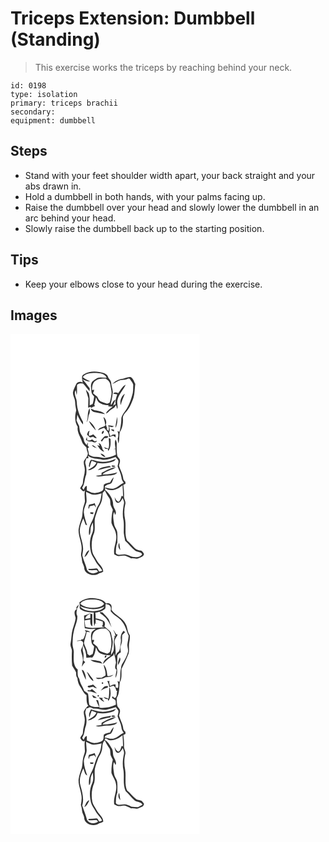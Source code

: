 # Triceps Extension: Dumbbell (Standing)
> This exercise works the triceps by reaching behind your neck.

``` 
id: 0198 
type: isolation 
primary: triceps brachii 
secondary:  
equipment: dumbbell 
``` 

## Steps

 - Stand with your feet shoulder width apart, your back straight and your abs drawn in.
 - Hold a dumbbell in both hands, with your palms facing up.
 - Raise the dumbbell over your head and slowly lower the dumbbell in an arc behind your head.
 - Slowly raise the dumbbell back up to the starting position.

## Tips

 - Keep your elbows close to your head during the exercise.

## Images

<svg width="227pt" height="400" viewBox="0 0 227 300" xmlns="http://www.w3.org/2000/svg"><g fill="#FFF"><path d="M0 0h227v300H0V0m88.36 48.31c-4.23 1.65-1.93 6.86-1.75 10.2-2.47-1.91-6.8-1.05-7.91 2.02-1.36 3.08-3.14 6.06-3.73 9.42-.39 4.19 2.51 7.79 2.62 11.93.01 3.41.86 6.71 1.27 10.06-1.8 6.52-1.96 13.77 1.8 19.65-1.06 6.38 3.2 11.72 5.01 17.52.82 2.97 3.28 4.87 5.36 6.94.33 2.48.91 4.94 1.81 7.28-.06 3.91-3.21 6.45-4.85 9.68-.5 3.41 1.24 6.61 1.2 9.99.15 5.15-2.21 9.93-2.3 15.07.06 2.87-2.35 4.84-3.36 7.34 1.83 1.37 3.56 5.45 5.92 2.34-1.11 4.35-.24 8.79-.1 13.18-.58 3.44-2.24 6.62-2.52 10.13-.69 3.9-.27 8.03-1.88 11.74-1.35 3.83-2.65 7.74-3.23 11.77-.54 8.35 4.39 16.03 3.6 24.4.04 2.69-1.21 5.4-.37 8.04.47 1.7.83 3.42.9 5.19.07 2.87 2.09 5.18 2.56 7.96-.14 8.6 12.2 11.8 18.15 7.05 1.76-.2 3.35-.89 4.74-1.97-.23-5.77-5.63-8.91-8-13.65-1.61-3.39-4.34-6.25-5.09-10.01-1.53-7.64-.85-15.83 2.26-23 1.7-6.57-.75-13.63 1.64-20.12 1.69-4.39 2.56-9.18 5.3-13.09 2.59-4.34 2.98-9.56 3.2-14.5.88-1.01 1.76-2.02 2.63-3.04 1.46 3.33 3.4 6.4 5.4 9.43 1.66 2.57.77 5.85 1.68 8.65.7 1.77 1.67 3.43 2.51 5.14-1.32 5.15-1.8 10.48-1.66 15.79 1.37 4.57 4.81 8.3 5.37 13.15 2.05 8.34-3.54 16.15-2.02 24.53 1.47.76 2.9 1.7 4.54 2.07 2.94.48 5.88-.9 8.81-.29 2.43.8 4.64 2.11 6.96 3.18 3.09-.79 6.33 1.33 9.24-.4 2.39-1.1 5.86-1.84 6.12-5.04-.85-1.51-1.91-2.99-3.41-3.88-2.57-.6-5.36-.84-7.35-2.79-3.32-3.02-6.06-6.63-9.6-9.42-3.34-7.92-.84-16.81-2.27-25.09a41.565 41.565 0 0 1 .21-18.73c.91-3.22-1.89-5.96-1.53-9.15.18-4.6-.21-9.2-.84-13.75.65-.3 1.96-.91 2.61-1.21-.04-.6-.12-1.8-.17-2.4-.97-1.16-2.36-2.2-2.49-3.83-.54-5.57-3.65-10.38-5.12-15.69.59-2.6 1.95-5.34.67-7.98-.84-1.14-1.85-2.15-2.59-3.36-1.06-4.84-.97-9.83-.8-14.74.18-1.91-.68-3.65-1.44-5.33-1.51 3.59-.44 7.3-.01 10.99-.8.15-1.6.3-2.4.46.56.01 1.67.05 2.23.07.21 2.25.42 4.51.62 6.77-4.11 2.36-8.83 3.1-13.43 3.92-3.71-.01-7.29-1.43-11.03-1.28-2.87.3-5.36-1.2-7.79-2.48-.31-2.68-1.01-5.28-1.74-7.86.46-.31 1.37-.93 1.83-1.24-.44-.47-1.33-1.41-1.77-1.88.32-1.27.32-2.53-.01-3.79-.25.77-.74 2.32-.98 3.1-1.91-1.7-3.32-3.89-3.63-6.46-.5-3.86-3.97-6.44-4.72-10.22-.37-2.07-.55-4.16-.84-6.23-1.19-2.14-2.18-4.38-3.2-6.6.43-2.35.75-4.71.98-7.08 1.79 4.21 3.95 8.33 6.87 11.88l-.04-3.28c-4.13-7.18-7.28-15.21-7.45-23.58-.03-4.89-4.37-9.66-1.28-14.35.38 1.98.73 3.98 1.16 5.96.81-4.1.09-8.28.49-12.38 1.69-2 4.82-1.8 7.22-1.57 2.82 2.9 5.08 6.27 7.81 9.25.02-.87.05-2.61.07-3.48-3.11-3.5-5.31-7.71-8.82-10.87 2.97 1.31 5.97 3.11 9.37 2.58-2.99-1.66-6.14-3.05-8.85-5.17 3.57-5.22 10.59-5.07 16.22-5.06 4.58.22 10.45.95 12.43 5.82-2.49-.14-4.98-.45-7.47-.39-3.86-.09-6.98 2.58-9.71 4.98-2.57 3.42-1.45 7.95-1.11 11.86-.03 2.53 1.83 4.33 3.28 6.17-.46 3.02-.81 6.08-1.82 8.98-1.18.55-2.37 1.11-3.55 1.67.03-4.95.38-9.96-1.09-14.76a44.487 44.487 0 0 0-3.46-4.15c.74 3.47 2.1 6.77 2.98 10.2 0 3.76-.18 7.52-.3 11.28.76-.24 2.29-.72 3.06-.96.11.33.34 1.01.46 1.35 1.52-.85 3.08-1.61 4.73-2.16-.21-.4-.63-1.2-.85-1.59.61-3.04 1.57-5.99 2.07-9.06.96 2.08 1.72 4.35 3.35 6.02 4.09 3.26 9.46 3.52 14.47 3.42l-2.91.24-.19 1.29c1.81.09 3.61.15 5.43.19-3 2.54-6.62 4.7-8.28 8.44 2.48-.64 3.58-3.15 5.65-4.41 2.04-1.74 5.3-2.4 5.89-5.41.21.02.63.05.84.06.27 1.49.76 2.94 1.28 4.36 1.24-3.4-.73-6.89.13-10.35 1.31-7.25 7.11-12.37 9.98-18.93-4.16 2.03-6.02 6.62-8.86 10.04-2.11-.45-4.68-1.73-6.02.77 1.56.3 3.13.58 4.7.85-.96 3.83-2.91 7.73-1.82 11.74-.78.38-1.6.7-2.4 1.04l-.91 1.79c.76-2.77 2.03-5.36 3.01-8.05-2.92.75-3.5 4.17-5.24 6.21-.77-1.77.2-3.5.5-5.23.68-3.35 1.35-6.72 1.61-10.14-.17-3.76-1.86-7.25-1.99-11.02-.06-2.52-1.95-4.37-3.37-6.24-.46-2.91-2.81-4.81-5.48-5.68-7.63-2.41-16.52-3.1-23.61 1.26m45.72 5.62c-4.59.34-8.72 2.98-11.92 6.15 3.33-1.38 6.29-3.55 9.73-4.66 2.55-.29 5.19-.14 7.64-1.06 1.22-.24 2.91-1.34 3.9-.03 1.36 2.16 3.31 4.13 3.87 6.68-.24 4.5.23 9.21-1.5 13.49-1.98 7.08-4.83 14.07-9.43 19.88-1.35 2.04-2.83 4.15-3.34 6.58-.1 5.6-.77 11.21-2.23 16.63-.6-.23-1.8-.67-2.4-.89 1.21 2.89 1.42 5.99.2 8.92.24 1.97.42 3.94.75 5.9 1.87-4.27.74-9.15 1.84-13.64 3.25-4.93 4.16-11.01 3.68-16.81-.26-2.46 1.31-4.64 2.83-6.42 4.48-4.23 6.86-10.08 9.11-15.69 2.4-6.06 2.07-12.62 2.96-18.96-1.55-2.68-2.34-6.13-5.04-7.94-3.69-1.06-7.02 1.7-10.65 1.87m-1.83 31.64c1.12-4.77 3.23-9.19 4.98-13.73-4.36 2.89-6.27 8.73-4.98 13.73m-41.08 20.48c2.67-2.29 1.71-6.41 3.17-9.4 1.19-2.32.87-4.98.67-7.47-3.48 4.87-1.23 11.54-3.84 16.87m5.38-16.51c.08 2.89 3.07 4.17 5.47 4.6 3.82.73 7.59 1.76 11.46 2.19-3.27-3.15-8.02-3.94-12.34-4.57a56.98 56.98 0 0 0-4.59-2.22m14.94 10.29c.85 3.28 2 6.5 2.18 9.92 2.53-3.11.94-7.88-2.18-9.92m16.4-.29c-.63 4.47-1.67 8.89-2.02 13.39 2.34-3.88 2.78-8.96 2.02-13.39m-33.85 4.97c1.73 4.38 5.09 7.96 8.32 11.3-1.16-4.62-4.62-8.51-8.32-11.3m20.64 4.32c-1.97 3.71-7.87 2.64-9.73 6.86 2.47-.96 4.84-2.16 7.36-2.97 2.91 3.16 6.42 6.62 6.04 11.31 1.63-.61 3.29-1.14 4.93-1.71.96.66 1.91 1.33 2.87 1.99-.02-.87-.07-2.6-.1-3.47-1.21-.01-2.41.01-3.61.06-.64.49-1.91 1.47-2.55 1.97-.57-1.39-1.04-2.8-1.62-4.18 1.16-2.45.83-5.18.2-7.72 1.94.95 3.95 1.43 5.67-.08-2.34-.7-4.76-1.02-7.19-1.24 1.7 1.91 1.06 4.48.67 6.72-.66-.58-1.96-1.76-2.61-2.34.31-.09.93-.26 1.23-.34-.87-1.5-1.36-3.15-1.56-4.86m6.48 5.54c-.05.28-.14.82-.19 1.1.8.42 2.42 1.27 3.22 1.7.02-.72.02-1.43.02-2.15-1.02-.21-2.03-.43-3.05-.65m-27.93 2.78c-.49 1.24-1.21 2.42-1.38 3.76 1.12 1.18 2.39 2.2 3.56 3.33 1.24-.26 2.48-.57 3.7-.91 1.3.92 2.57 2.03 4.3 1.87-.73-2.02-2.67-3.15-4.05-4.69-1.59.81-3.26 1.45-5 1.85-.59-2.08-.28-4.15.62-6.08-.43.22-1.31.65-1.75.87m18.24-.88c-1.29.41-2.84 3.15-1.26 3.89 1.06-.51 2.79-3.28 1.26-3.89m1.46 6.66c-1.73 1.44-2.98 3.35-4.56 4.94.41.5.81 1 1.22 1.5 1-1.35 1.96-2.73 2.88-4.13 1.74-.47 4.54.2 4.8-2.26-1.44-.18-2.93-.46-4.34-.05m-21.32.77c-.38 1.06-.75 2.13-1.12 3.2 1.83 2.06 4.51 2.56 7.15 2.25 1.93 1.01 5.18 2.18 6.06-.81-.64.17-1.91.5-2.54.67-1.06-.86-2.1-1.74-3.21-2.52-.69.34-2.08 1.03-2.77 1.37-.75-.01-2.25-.04-3.01-.06-.18-1.37-.37-2.74-.56-4.1m26.35 1.11c-.08 4.35 1.17 8.88-.52 13.06-1.82-.64-3.59-1.41-5.4-2.07.61.75 1.24 1.5 1.87 2.24 1 .04 1.99.09 2.99.13l.3 2.45c3.4-4.08 3.04-9.69 2.82-14.66-.51-.28-1.54-.86-2.06-1.15m-12.31 6.26c.39.85 1.17 2.56 1.56 3.41-.76-.25-2.26-.77-3.02-1.03 1.96 3.31 4.26 6.94 8.24 7.96-.64-.94-1.29-1.87-1.96-2.79-.25-2.39-1.62-4.42-2.61-6.55-.55-.25-1.66-.75-2.21-1m-8.13 2.48c1.35 2.17 3.86 2.92 6.14 3.69-1.2-1.24-2.62-2.23-3.99-3.26-.54-.11-1.61-.32-2.15-.43m10.4 10.12c1.36 2.26 3.31 4.08 6.14 4.11-1.41-2.15-3.54-3.81-6.14-4.11z"/><path d="M101.45 56.6c3.5-3.1 8.41-3.17 12.83-3.02 2.27 1.77 4.93 3.62 5.37 6.71.63 4.22 2.14 8.43 1.44 12.73-.48 3.24-1 6.52-2.23 9.58-.97.39-1.92.79-2.88 1.19-2.67-.87-5.38-1.67-7.94-2.85-2.23-1.13-2.78-3.78-4.11-5.69-1.59-1.34-3.34-2.51-4.86-3.94.43-1.43 1.31-2.8 1.2-4.35-.6.15-1.8.44-2.4.59-.03-3.87.32-8.33 3.58-10.95zM108.2 136.25c.56.57.56.57 0 0zM109.96 150.96c5.55.79 10.95-1.49 16.13-3.2 1.12 1.42 2.59 2.63 3.35 4.3.47 2.35-.71 4.62-.92 6.95 1.37 4.42 4.07 8.42 4.6 13.1.21 2.45 1.25 4.67 2.85 6.52-4.09 1.52-6.84 5.29-11.03 6.61-3.92 1.73-8.04-.44-11.97-.94 1.08-4.91 7.92-2.51 9.15-7.14.83-1.68 1.37-3.47 1.76-5.29-1.92 1.83-3.25 4.15-4.42 6.51-2.5.64-5.47.76-7.41 2.62-.6 2.59.34 6.19-2.5 7.7-4 2.14-9.11 3.28-13.39 1.26-1.54-.63-3.05-1.33-4.58-2 .01-1.83.02-3.66-.01-5.49-2.38.38-2.72 2.94-3.79 4.66-.6-.83-1.19-1.65-1.78-2.47 3.32-4.64 2.59-10.61 4.86-15.67.61-4.34.41-8.85-.93-13.04-.77-2.29.6-4.49 1.19-6.63.6-.02 1.8-.04 2.4-.05-.11-.73-.34-2.2-.46-2.93 4.8 4.13 11.18 3.2 16.9 4.62m-8.86.95c-1.54-.27-3.25-1.22-4.77-.57-1.47 2.23-2.05 4.9-2.33 7.52.29.24.87.71 1.16.95.34-2.65 1.19-5.18 2.31-7.59 1.92.71 3.84 1.41 5.7 2.26-1.99 4.46-6.38 6.58-10.34 8.92 1.09.13 2.28.44 3.28-.21 3.73-1.59 7.4-4.13 8.26-8.37 6.53 1.17 13.34.41 19.49-2.07 1.31-.59 1.91-2.02 2.83-3.01-7.89 3.66-17.23 5.16-25.59 2.17m3.69 11.53c5.37-1.01 10.56-2.92 16.01-3.5-.7-.49-1.4-.98-2.1-1.45-4.67 1.28-10.34 1.26-13.91 4.95m16.64-4.17c.88.61 4.94.59 3.89-.93-1.24-.41-2.5-.51-3.8-.31-.02.31-.07.93-.09 1.24m-12.07 7.45c-.08.9-.15 1.81-.2 2.72-2.31.17-4.61.41-6.88.85 4.01 2.18 8.45-.16 12.66-.15 4.6-.41 10.32.19 13.38-4.04-5.82 1.78-12.1 2.85-18.09 2.67 4.16-4.79 11.5-4.99 16.36-8.9-6.27.7-11.78 3.95-17.23 6.85z"/><path d="M113.37 184.94c6.56 5.42 15.47 1.62 21.05-3.31.37 4.42.58 8.85.68 13.29-.45-.12-1.35-.35-1.8-.46-.76 2.46-1.3 5.22-3.32 7.02-2.83-.61-3.94-3.46-5.06-5.77.5 2.45.63 5.71 3.19 6.96 3.5.62 4.97-3.29 6.47-5.66.7 1.93 1.83 3.84 1.7 5.96-1.34 6.96-2.35 14.27-.59 21.26.67 4.91.08 9.87.28 14.8.3 3.1 1.15 6.11 1.62 9.19 4.45 3.61 7.47 8.71 12.13 12.04 2.46 1.97 7.64.82 8.22 4.54-1.97 2.66-5.84 3.75-9.16 2.92-4.88.45-8.61-4.02-13.57-2.94-2.86-.18-7.19 1.54-8.8-1.67.14-4.32.08-8.86 1.86-12.88-.06-4.14.25-8.28-.21-12.4-.45-3.52-3.29-6.2-3.72-9.72-.51-4.79-2.24-9.89.13-14.47l.87 3.54c3.4-4.01-1.83-7.86-2.16-12.02.08-7.09-4.41-13.33-9.54-17.83l-.27-2.39m18.44 74.49c-.53-2.87-1-5.75-1.35-8.64-1.72 2.91-1.17 6.38 1.35 8.64zM90.7 189.51c2.71 1.15 5.24 2.88 8.19 3.41 3.54.28 7.01-.74 10.44-1.51-.65 4.77-1.2 9.79-3.79 13.97-4.19 6.55-4.69 14.72-8.7 21.37-2.41 4.52-3.27 9.8-2.48 14.85 1.76-1.76 1.5-4.37 1.69-6.65-.03-3.08 1.37-5.91 2.8-8.56.32 4.23 1.04 8.71-.77 12.74-3.41 7.05-3.31 15.34-1.55 22.83.77 3.6 3.22 6.45 4.87 9.66 2.17 4.71 6.46 7.93 8.76 12.59-1.27.34-2.54.66-3.82.96-1.03-1.25-1.42-4.03-3.54-3.64-3.11.49-6.24.62-9.37.42.1.36.29 1.08.39 1.44 3.14.64 6.28.28 9.42-.04.48.49 1.42 1.46 1.9 1.94-3.91 3.34-10.66 2.66-13.3-1.89-1.16-6.06-4.28-11.5-5.63-17.51.23-2.98 1.2-5.89.87-8.91-.17-7.2-3.73-13.81-4-20.98.43-5.06 2.06-10 4.28-14.55.97 2.5 1.88 5.03 2.72 7.59.46.18 1.38.56 1.84.75-1.62-5.18-3.45-10.32-3.94-15.75-.03-4.17 1.91-7.97 3.19-11.83.51-4.22-.46-8.47-.47-12.7m3.42 15.58c-.43 1.45-.72 2.96-.65 4.49 1.5.56.97-1.99 1.6-2.68 1.83-.42 3.64-.92 5.45-1.42a17.46 17.46 0 0 0 2.2 3.01c-.47-1.82-1.11-3.58-1.74-5.34-2.18 1.01-4.52 1.48-6.86 1.94m4.93 11.11c.14-.47.42-1.4.57-1.87-1.23-.09-2.46-.15-3.69-.18-1.32 1.96 1.83 2.06 3.12 2.05m-10.33 51.54c3.33-1.62 4.41-5.3 6.04-8.32-3.59 1.11-4.62 5.28-6.04 8.32z"/></g><g fill="#333"><path d="M88.36 48.31c7.09-4.36 15.98-3.67 23.61-1.26 2.67.87 5.02 2.77 5.48 5.68 1.42 1.87 3.31 3.72 3.37 6.24.13 3.77 1.82 7.26 1.99 11.02-.26 3.42-.93 6.79-1.61 10.14-.3 1.73-1.27 3.46-.5 5.23 1.74-2.04 2.32-5.46 5.24-6.21-.98 2.69-2.25 5.28-3.01 8.05l.91-1.79c.8-.34 1.62-.66 2.4-1.04-1.09-4.01.86-7.91 1.82-11.74-1.57-.27-3.14-.55-4.7-.85 1.34-2.5 3.91-1.22 6.02-.77 2.84-3.42 4.7-8.01 8.86-10.04-2.87 6.56-8.67 11.68-9.98 18.93-.86 3.46 1.11 6.95-.13 10.35-.52-1.42-1.01-2.87-1.28-4.36-.21-.01-.63-.04-.84-.06-.59 3.01-3.85 3.67-5.89 5.41-2.07 1.26-3.17 3.77-5.65 4.41 1.66-3.74 5.28-5.9 8.28-8.44-1.82-.04-3.62-.1-5.43-.19l.19-1.29 2.91-.24c-5.01.1-10.38-.16-14.47-3.42-1.63-1.67-2.39-3.94-3.35-6.02-.5 3.07-1.46 6.02-2.07 9.06.22.39.64 1.19.85 1.59-1.65.55-3.21 1.31-4.73 2.16-.12-.34-.35-1.02-.46-1.35-.77.24-2.3.72-3.06.96.12-3.76.3-7.52.3-11.28-.88-3.43-2.24-6.73-2.98-10.2 1.23 1.31 2.39 2.69 3.46 4.15 1.47 4.8 1.12 9.81 1.09 14.76 1.18-.56 2.37-1.12 3.55-1.67 1.01-2.9 1.36-5.96 1.82-8.98-1.45-1.84-3.31-3.64-3.28-6.17-.34-3.91-1.46-8.44 1.11-11.86 2.73-2.4 5.85-5.07 9.71-4.98 2.49-.06 4.98.25 7.47.39-1.98-4.87-7.85-5.6-12.43-5.82-5.63-.01-12.65-.16-16.22 5.06 2.71 2.12 5.86 3.51 8.85 5.17-3.4.53-6.4-1.27-9.37-2.58 3.51 3.16 5.71 7.37 8.82 10.87-.02.87-.05 2.61-.07 3.48-2.73-2.98-4.99-6.35-7.81-9.25-2.4-.23-5.53-.43-7.22 1.57-.4 4.1.32 8.28-.49 12.38-.43-1.98-.78-3.98-1.16-5.96-3.09 4.69 1.25 9.46 1.28 14.35.17 8.37 3.32 16.4 7.45 23.58l.04 3.28c-2.92-3.55-5.08-7.67-6.87-11.88a84.82 84.82 0 0 1-.98 7.08c1.02 2.22 2.01 4.46 3.2 6.6.29 2.07.47 4.16.84 6.23.75 3.78 4.22 6.36 4.72 10.22.31 2.57 1.72 4.76 3.63 6.46.24-.78.73-2.33.98-3.1.33 1.26.33 2.52.01 3.79.44.47 1.33 1.41 1.77 1.88-.46.31-1.37.93-1.83 1.24.73 2.58 1.43 5.18 1.74 7.86 2.43 1.28 4.92 2.78 7.79 2.48 3.74-.15 7.32 1.27 11.03 1.28 4.6-.82 9.32-1.56 13.43-3.92-.2-2.26-.41-4.52-.62-6.77-.56-.02-1.67-.06-2.23-.07.8-.16 1.6-.31 2.4-.46-.43-3.69-1.5-7.4.01-10.99.76 1.68 1.62 3.42 1.44 5.33-.17 4.91-.26 9.9.8 14.74.74 1.21 1.75 2.22 2.59 3.36 1.28 2.64-.08 5.38-.67 7.98 1.47 5.31 4.58 10.12 5.12 15.69.13 1.63 1.52 2.67 2.49 3.83.05.6.13 1.8.17 2.4-.65.3-1.96.91-2.61 1.21.63 4.55 1.02 9.15.84 13.75-.36 3.19 2.44 5.93 1.53 9.15a41.565 41.565 0 0 0-.21 18.73c1.43 8.28-1.07 17.17 2.27 25.09 3.54 2.79 6.28 6.4 9.6 9.42 1.99 1.95 4.78 2.19 7.35 2.79 1.5.89 2.56 2.37 3.41 3.88-.26 3.2-3.73 3.94-6.12 5.04-2.91 1.73-6.15-.39-9.24.4-2.32-1.07-4.53-2.38-6.96-3.18-2.93-.61-5.87.77-8.81.29-1.64-.37-3.07-1.31-4.54-2.07-1.52-8.38 4.07-16.19 2.02-24.53-.56-4.85-4-8.58-5.37-13.15-.14-5.31.34-10.64 1.66-15.79-.84-1.71-1.81-3.37-2.51-5.14-.91-2.8-.02-6.08-1.68-8.65-2-3.03-3.94-6.1-5.4-9.43-.87 1.02-1.75 2.03-2.63 3.04-.22 4.94-.61 10.16-3.2 14.5-2.74 3.91-3.61 8.7-5.3 13.09-2.39 6.49.06 13.55-1.64 20.12-3.11 7.17-3.79 15.36-2.26 23 .75 3.76 3.48 6.62 5.09 10.01 2.37 4.74 7.77 7.88 8 13.65-1.39 1.08-2.98 1.77-4.74 1.97-5.95 4.75-18.29 1.55-18.15-7.05-.47-2.78-2.49-5.09-2.56-7.96-.07-1.77-.43-3.49-.9-5.19-.84-2.64.41-5.35.37-8.04.79-8.37-4.14-16.05-3.6-24.4.58-4.03 1.88-7.94 3.23-11.77 1.61-3.71 1.19-7.84 1.88-11.74.28-3.51 1.94-6.69 2.52-10.13-.14-4.39-1.01-8.83.1-13.18-2.36 3.11-4.09-.97-5.92-2.34 1.01-2.5 3.42-4.47 3.36-7.34.09-5.14 2.45-9.92 2.3-15.07.04-3.38-1.7-6.58-1.2-9.99 1.64-3.23 4.79-5.77 4.85-9.68-.9-2.34-1.48-4.8-1.81-7.28-2.08-2.07-4.54-3.97-5.36-6.94-1.81-5.8-6.07-11.14-5.01-17.52-3.76-5.88-3.6-13.13-1.8-19.65-.41-3.35-1.26-6.65-1.27-10.06-.11-4.14-3.01-7.74-2.62-11.93.59-3.36 2.37-6.34 3.73-9.42 1.11-3.07 5.44-3.93 7.91-2.02-.18-3.34-2.48-8.55 1.75-10.2m13.09 8.29c-3.26 2.62-3.61 7.08-3.58 10.95.6-.15 1.8-.44 2.4-.59.11 1.55-.77 2.92-1.2 4.35 1.52 1.43 3.27 2.6 4.86 3.94 1.33 1.91 1.88 4.56 4.11 5.69 2.56 1.18 5.27 1.98 7.94 2.85.96-.4 1.91-.8 2.88-1.19 1.23-3.06 1.75-6.34 2.23-9.58.7-4.3-.81-8.51-1.44-12.73-.44-3.09-3.1-4.94-5.37-6.71-4.42-.15-9.33-.08-12.83 3.02m8.51 94.36c-5.72-1.42-12.1-.49-16.9-4.62.12.73.35 2.2.46 2.93-.6.01-1.8.03-2.4.05-.59 2.14-1.96 4.34-1.19 6.63 1.34 4.19 1.54 8.7.93 13.04-2.27 5.06-1.54 11.03-4.86 15.67.59.82 1.18 1.64 1.78 2.47 1.07-1.72 1.41-4.28 3.79-4.66.03 1.83.02 3.66.01 5.49 1.53.67 3.04 1.37 4.58 2 4.28 2.02 9.39.88 13.39-1.26 2.84-1.51 1.9-5.11 2.5-7.7 1.94-1.86 4.91-1.98 7.41-2.62 1.17-2.36 2.5-4.68 4.42-6.51-.39 1.82-.93 3.61-1.76 5.29-1.23 4.63-8.07 2.23-9.15 7.14 3.93.5 8.05 2.67 11.97.94 4.19-1.32 6.94-5.09 11.03-6.61-1.6-1.85-2.64-4.07-2.85-6.52-.53-4.68-3.23-8.68-4.6-13.1.21-2.33 1.39-4.6.92-6.95-.76-1.67-2.23-2.88-3.35-4.3-5.18 1.71-10.58 3.99-16.13 3.2m3.41 33.98l.27 2.39c5.13 4.5 9.62 10.74 9.54 17.83.33 4.16 5.56 8.01 2.16 12.02l-.87-3.54c-2.37 4.58-.64 9.68-.13 14.47.43 3.52 3.27 6.2 3.72 9.72.46 4.12.15 8.26.21 12.4-1.78 4.02-1.72 8.56-1.86 12.88 1.61 3.21 5.94 1.49 8.8 1.67 4.96-1.08 8.69 3.39 13.57 2.94 3.32.83 7.19-.26 9.16-2.92-.58-3.72-5.76-2.57-8.22-4.54-4.66-3.33-7.68-8.43-12.13-12.04-.47-3.08-1.32-6.09-1.62-9.19-.2-4.93.39-9.89-.28-14.8-1.76-6.99-.75-14.3.59-21.26.13-2.12-1-4.03-1.7-5.96-1.5 2.37-2.97 6.28-6.47 5.66-2.56-1.25-2.69-4.51-3.19-6.96 1.12 2.31 2.23 5.16 5.06 5.77 2.02-1.8 2.56-4.56 3.32-7.02.45.11 1.35.34 1.8.46-.1-4.44-.31-8.87-.68-13.29-5.58 4.93-14.49 8.73-21.05 3.31m-22.67 4.57c.01 4.23.98 8.48.47 12.7-1.28 3.86-3.22 7.66-3.19 11.83.49 5.43 2.32 10.57 3.94 15.75-.46-.19-1.38-.57-1.84-.75-.84-2.56-1.75-5.09-2.72-7.59-2.22 4.55-3.85 9.49-4.28 14.55.27 7.17 3.83 13.78 4 20.98.33 3.02-.64 5.93-.87 8.91 1.35 6.01 4.47 11.45 5.63 17.51 2.64 4.55 9.39 5.23 13.3 1.89-.48-.48-1.42-1.45-1.9-1.94-3.14.32-6.28.68-9.42.04-.1-.36-.29-1.08-.39-1.44 3.13.2 6.26.07 9.37-.42 2.12-.39 2.51 2.39 3.54 3.64 1.28-.3 2.55-.62 3.82-.96-2.3-4.66-6.59-7.88-8.76-12.59-1.65-3.21-4.1-6.06-4.87-9.66-1.76-7.49-1.86-15.78 1.55-22.83 1.81-4.03 1.09-8.51.77-12.74-1.43 2.65-2.83 5.48-2.8 8.56-.19 2.28.07 4.89-1.69 6.65-.79-5.05.07-10.33 2.48-14.85 4.01-6.65 4.51-14.82 8.7-21.37 2.59-4.18 3.14-9.2 3.79-13.97-3.43.77-6.9 1.79-10.44 1.51-2.95-.53-5.48-2.26-8.19-3.41z"/><path d="M134.08 53.93c3.63-.17 6.96-2.93 10.65-1.87 2.7 1.81 3.49 5.26 5.04 7.94-.89 6.34-.56 12.9-2.96 18.96-2.25 5.61-4.63 11.46-9.11 15.69-1.52 1.78-3.09 3.96-2.83 6.42.48 5.8-.43 11.88-3.68 16.81-1.1 4.49.03 9.37-1.84 13.64-.33-1.96-.51-3.93-.75-5.9 1.22-2.93 1.01-6.03-.2-8.92.6.22 1.8.66 2.4.89 1.46-5.42 2.13-11.03 2.23-16.63.51-2.43 1.99-4.54 3.34-6.58 4.6-5.81 7.45-12.8 9.43-19.88 1.73-4.28 1.26-8.99 1.5-13.49-.56-2.55-2.51-4.52-3.87-6.68-.99-1.31-2.68-.21-3.9.03-2.45.92-5.09.77-7.64 1.06-3.44 1.11-6.4 3.28-9.73 4.66 3.2-3.17 7.33-5.81 11.92-6.15z"/><path d="M132.25 85.57c-1.29-5 .62-10.84 4.98-13.73-1.75 4.54-3.86 8.96-4.98 13.73zM91.17 106.05c2.61-5.33.36-12 3.84-16.87.2 2.49.52 5.15-.67 7.47-1.46 2.99-.5 7.11-3.17 9.4zM96.55 89.54c1.56.67 3.09 1.41 4.59 2.22 4.32.63 9.07 1.42 12.34 4.57-3.87-.43-7.64-1.46-11.46-2.19-2.4-.43-5.39-1.71-5.47-4.6zM111.49 99.83c3.12 2.04 4.71 6.81 2.18 9.92-.18-3.42-1.33-6.64-2.18-9.92zM127.89 99.54c.76 4.43.32 9.51-2.02 13.39.35-4.5 1.39-8.92 2.02-13.39zM94.04 104.51c3.7 2.79 7.16 6.68 8.32 11.3-3.23-3.34-6.59-6.92-8.32-11.3z"/><path d="M114.68 108.83c.2 1.71.69 3.36 1.56 4.86-.3.08-.92.25-1.23.34.65.58 1.95 1.76 2.61 2.34.39-2.24 1.03-4.81-.67-6.72 2.43.22 4.85.54 7.19 1.24-1.72 1.51-3.73 1.03-5.67.08.63 2.54.96 5.27-.2 7.72.58 1.38 1.05 2.79 1.62 4.18.64-.5 1.91-1.48 2.55-1.97 1.2-.05 2.4-.07 3.61-.06.03.87.08 2.6.1 3.47-.96-.66-1.91-1.33-2.87-1.99-1.64.57-3.3 1.1-4.93 1.71.38-4.69-3.13-8.15-6.04-11.31-2.52.81-4.89 2.01-7.36 2.97 1.86-4.22 7.76-3.15 9.73-6.86zM121.16 114.37c1.02.22 2.03.44 3.05.65 0 .72 0 1.43-.02 2.15-.8-.43-2.42-1.28-3.22-1.7.05-.28.14-.82.19-1.1zM93.23 117.15c.44-.22 1.32-.65 1.75-.87-.9 1.93-1.21 4-.62 6.08 1.74-.4 3.41-1.04 5-1.85 1.38 1.54 3.32 2.67 4.05 4.69-1.73.16-3-.95-4.3-1.87-1.22.34-2.46.65-3.7.91-1.17-1.13-2.44-2.15-3.56-3.33.17-1.34.89-2.52 1.38-3.76z"/><path d="M111.47 116.27c1.53.61-.2 3.38-1.26 3.89-1.58-.74-.03-3.48 1.26-3.89zM112.93 122.93c1.41-.41 2.9-.13 4.34.05-.26 2.46-3.06 1.79-4.8 2.26-.92 1.4-1.88 2.78-2.88 4.13-.41-.5-.81-1-1.22-1.5 1.58-1.59 2.83-3.5 4.56-4.94zM91.61 123.7c.19 1.36.38 2.73.56 4.1.76.02 2.26.05 3.01.06.69-.34 2.08-1.03 2.77-1.37 1.11.78 2.15 1.66 3.21 2.52.63-.17 1.9-.5 2.54-.67-.88 2.99-4.13 1.82-6.06.81-2.64.31-5.32-.19-7.15-2.25.37-1.07.74-2.14 1.12-3.2zM117.96 124.81c.52.29 1.55.87 2.06 1.15.22 4.97.58 10.58-2.82 14.66l-.3-2.45c-1-.04-1.99-.09-2.99-.13-.63-.74-1.26-1.49-1.87-2.24 1.81.66 3.58 1.43 5.4 2.07 1.69-4.18.44-8.71.52-13.06zM105.65 131.07c.55.25 1.66.75 2.21 1 .99 2.13 2.36 4.16 2.61 6.55.67.92 1.32 1.85 1.96 2.79-3.98-1.02-6.28-4.65-8.24-7.96.76.26 2.26.78 3.02 1.03-.39-.85-1.17-2.56-1.56-3.41m2.55 5.18c.56.57.56.57 0 0zM97.52 133.55c.54.11 1.61.32 2.15.43 1.37 1.03 2.79 2.02 3.99 3.26-2.28-.77-4.79-1.52-6.14-3.69zM107.92 143.67c2.6.3 4.73 1.96 6.14 4.11-2.83-.03-4.78-1.85-6.14-4.11zM101.1 151.91c8.36 2.99 17.7 1.49 25.59-2.17-.92.99-1.52 2.42-2.83 3.01-6.15 2.48-12.96 3.24-19.49 2.07-.86 4.24-4.53 6.78-8.26 8.37-1 .65-2.19.34-3.28.21 3.96-2.34 8.35-4.46 10.34-8.92-1.86-.85-3.78-1.55-5.7-2.26-1.12 2.41-1.97 4.94-2.31 7.59-.29-.24-.87-.71-1.16-.95.28-2.62.86-5.29 2.33-7.52 1.52-.65 3.23.3 4.77.57zM104.79 163.44c3.57-3.69 9.24-3.67 13.91-4.95.7.47 1.4.96 2.1 1.45-5.45.58-10.64 2.49-16.01 3.5zM121.43 159.27c.02-.31.07-.93.09-1.24 1.3-.2 2.56-.1 3.8.31 1.05 1.52-3.01 1.54-3.89.93zM109.36 166.72c5.45-2.9 10.96-6.15 17.23-6.85-4.86 3.91-12.2 4.11-16.36 8.9 5.99.18 12.27-.89 18.09-2.67-3.06 4.23-8.78 3.63-13.38 4.04-4.21-.01-8.65 2.33-12.66.15 2.27-.44 4.57-.68 6.88-.85.05-.91.12-1.82.2-2.72zM94.12 205.09c2.34-.46 4.68-.93 6.86-1.94.63 1.76 1.27 3.52 1.74 5.34a17.46 17.46 0 0 1-2.2-3.01c-1.81.5-3.62 1-5.45 1.42-.63.69-.1 3.24-1.6 2.68-.07-1.53.22-3.04.65-4.49zM99.05 216.2c-1.29.01-4.44-.09-3.12-2.05 1.23.03 2.46.09 3.69.18-.15.47-.43 1.4-.57 1.87zM131.81 259.43c-2.52-2.26-3.07-5.73-1.35-8.64.35 2.89.82 5.77 1.35 8.64zM88.72 267.74c1.42-3.04 2.45-7.21 6.04-8.32-1.63 3.02-2.71 6.7-6.04 8.32z"/></g></svg>
<svg width="227pt" height="400" viewBox="0 0 227 300" xmlns="http://www.w3.org/2000/svg"><g fill="#FFF"><path d="M0 0h227v300H0V0m82.76 22c.12 1.4.25 2.79.37 4.19-.18 1.62-.5 3.56 1.2 4.52 4.52 3.06 10.25 3.47 15.55 3.63-.23 5.49-.2 10.99.54 16.44.4-1.11.79-2.23 1.18-3.35 1.23.04 2.46.06 3.69.07l-3.16-.28c.04-1.48.07-2.95.11-4.43 2.82.66 5.61 1.47 8.36 2.36.22 2.07.81 4.31-1.12 5.82.98.28 2.93.85 3.91 1.14-7.82-.14-15.77 1.92-23.43-.46-.47-2.55-.81-5.12-1.11-7.7 2.26-.54 4.56-.89 6.87-1.15.04 2.91-.39 6.38 2.42 8.17.13-4.85-.03-9.69.09-14.53-.96-.34-1.92-.68-2.88-1.01-2.32 1.02-4.72 1.85-7.11 2.68.21 5.02.29 10.06.89 15.07 4.28 1.05 8.7 1.05 13.08.88-1.84 1.5-4.37 2.57-5.08 5.04-1.16 3.57-.29 7.39.09 11.01.24 2.09 1.97 3.52 3.12 5.14-.43 3-.86 6.02-1.77 8.92-1.26.61-2.52 1.23-3.77 1.85l-2.52-2.01c-.12-4.74-3-8.7-4.11-13.18.67-4.49 2.69-8.69 3.24-13.22 1.09.13 3.26.38 4.35.51-1.53-2.1-4.28-2.07-6.56-2.69.46.71.92 1.43 1.38 2.14-.95 3.01-1.57 6.21-3.33 8.89l-2.46.2c-.02.27-.06.81-.09 1.08-1.79.04-3.64.01-5.31.77 2.35.35 5.38-1.3 7.17.88 2.25 3.54-1.41 6.9-2.04 10.33.7 4.09 2.45 8.04 2.34 12.25-.17 2.51-1.15 4.91-1.05 7.45.64-1.2 1.3-2.39 2-3.56.55-.62 1.13-1.22 1.73-1.8a6.894 6.894 0 0 0-2.14-2.16c.12-3.35.72-6.78-.25-10.06-.9-2.65-.47-5.48-.08-8.18 2.39 4.63 4.05 9.82 3.89 15.08 2.36-.41 4.76-.56 7.14-.22 3.19-3.34 3.66-8.09 4.48-12.42.97 2.07 1.75 4.31 3.36 5.99 4.06 3.26 9.44 3.33 14.38 3.77-3.44 3.04-8.93 5.02-9.21 10.28 3.53-4.11 7.74-7.61 12.37-10.42.2-.88.4-1.75.61-2.62 1.21 3.7 1.97 7.54 2.48 11.39-.44 2.9-2.32 6.34.66 8.58-.25 3.3-1.32 6.48-1.29 9.81 2.26-3.77 2.64-8.49 1.49-12.67 1.02-4.65.52-9.41.85-14.11.68-1.92 2.36-3.23 4.15-4.05-.22-1.71-.49-3.42-.55-5.15.08-3.09 2.23-5.78 1.97-8.91-.09-2.22.05-4.44.22-6.65 1.18-1.12 2.36-2.23 3.56-3.34-.49-.43-1.49-1.28-1.98-1.71-2.33 2.66-3.95 6.25-3.27 9.83.48 3.01-.41 5.98-.68 8.96-.43 2.83-.64 6.53-3.75 7.75-.65 1.13-1.29 2.27-1.95 3.4.29-4.82.15-9.64-.88-14.38-.98-3.39.74-6.6 2.67-9.26.21-.45.62-1.36.83-1.81-.4-.04-1.2-.13-1.6-.17-1.37-1.77-2.2-4.08-4.03-5.44 1.64 2.28 2.64 4.9 3.05 7.68l-1.53-.53c.11.34.32 1.03.43 1.37-1.33 4.67-.81 9.55-.97 14.33.11 2.84-1.88 5.12-3.32 7.37-.3-6.27 3.38-12.5 1.69-18.83-.78-2.69-1.19-5.46-1.9-8.16-1.96-3.04-5.19-4.96-7.77-7.43 1-2.1.99-4.25-.44-6.11-2.95-2.09-6.48-2.89-10-3.41-.03-2.34-.15-4.68-.4-7.01 1.72-.28 3.51-.44 5.07-1.29l-.57.79c2.35-1.07 5.03-1.79 6.9-3.67 1.4-1.76.28-4.21 1.16-6.18 1.93.69 4.59.93 5.42 3.16 1.13 1.65.53 3.66.4 5.49 3.69 5.05 9.99 7.26 13.58 12.39 4.17 4.9 5.32 11.4 8.02 17.07-.28 3.64-1.21 7.21-1.62 10.84.05 3.03 1.53 6.06.62 9.09-1.3 4.78-3.66 9.2-6.39 13.31-1.25 1.7-1.59 3.79-1.77 5.85-1.62 5.24-.27 10.91-1.8 16.22l-2.41-.8c.92 2.63 1.33 5.4.56 8.13-.69-.09-2.08-.28-2.77-.37l-.18-3.79c-2.36-.24-4.45.82-6.44 1.93-.65-1.96-1.59-3.99-.74-6.06l-2.81.15c1.29 2.23 2.3 4.63 2.42 7.23 1.68-.57 3.38-1.1 5.07-1.65 2.04 1.39 2.96 3.58 3.37 5.93l1.06.03c-.77 2.77.28 6.66-2.29 8.57-1.49.69-2.13-1.29-2.98-2.03-.37.62-.72 1.26-1.05 1.9 1.28.96 2.69 1.73 4.01 2.64 1.05 1.68.5 3.81.81 5.68-6 3.18-12.9 4.11-19.61 3.77-.27-3.06-.85-6.08-1.74-9.02l-2.41-.44c1 2.93 2.35 5.72 3.77 8.47-4.1-.13-8.93.29-12.05-2.93-.76-4.25-.58-8.61-1.34-12.86-1.14-1.66-3.02-2.56-4.66-3.63-1.72-4.88-5.11-9.08-5.84-14.32-2.7-3.15-1.88-7.48-1.97-11.3-5.84-4.86-4.74-13.03-4.72-19.79.46-3.71-1.46-7.13-1.46-10.81.31-5.05.18-10.18 1.53-15.1 1.1-6.3 4.63-12.06 4.21-18.61-2.08-3.16-.21-6.84-.01-10.24l.71.56c.33-1.42.65-2.84.98-4.25-.96 1.21-1.91 2.44-2.86 3.67.07.59.22 1.78.29 2.38-4.1 1.97-2.04 7.08-1.12 10.35-.54 4.72-2.26 9.17-3.62 13.68-1.66 5.66-1.28 11.64-2.57 17.36-.62 3.19 2.14 5.91 1.69 9.11-.25 5.65-.27 11.33.27 16.96 1.35 2.92 3.76 5.27 4.75 8.36.09 2.27-.21 4.72 1.53 6.49.37 3.7 1.19 7.48 3.4 10.55 2.56 3.37 3.72 7.86 7.6 10.08.2 4.42-.53 9.56 2.42 13.21-.27-.04-.8-.11-1.07-.15-1.67 2.03-3.49 4.02-4.58 6.43-.53 3.43 1.22 6.65 1.16 10.06.16 5.14-2.21 9.91-2.29 15.04.21 2.79-2.38 4.49-3.16 6.94 1.26 1.79 2.99 5.33 5.54 3.21-.75 4.22-.07 8.46.06 12.69-.45 3.11-1.96 5.96-2.35 9.09-.66 3.55-.54 7.21-1.33 10.73-1.55 4.51-3.25 9.03-3.91 13.78-.52 6.72 2.7 12.95 3.43 19.53.55 3.75.02 7.56-.7 11.25.66 2.24 1.35 4.5 1.39 6.86.06 2.88 2.05 5.22 2.54 8.01-.06 8.62 12.11 11.73 18.18 7.13 1.74-.31 3.35-1.01 4.79-2.03-.27-5.77-5.64-8.96-8.04-13.71-1.62-3.38-4.35-6.25-5.09-10.01-1.53-7.69-.81-15.92 2.32-23.13 1.33-5.36-.13-10.99.71-16.43.8-4.41 2.73-8.47 4-12.74 1.38-2.92 3.56-5.49 4.16-8.75 1.46-4.23-.02-9.46 3.73-12.7 1.48 3.1 3.2 6.07 5.14 8.91 2.03 2.62 1.14 6.14 1.99 9.13.7 1.79 1.68 3.46 2.53 5.19a58.228 58.228 0 0 0-1.65 15.84c1.38 4.51 4.74 8.23 5.35 13.01 2.12 8.39-3.52 16.23-2.01 24.65 1.48.77 2.92 1.7 4.57 2.08 2.94.5 5.88-.93 8.81-.29 2.41.81 4.62 2.1 6.93 3.15 3.12-.71 6.39 1.35 9.3-.37 2.11-1.1 5.16-1.52 5.88-4.17.78-1.35-.92-2.37-1.53-3.39-1.84-2.55-5.49-1.4-7.77-3.29-4.08-2.9-6.82-7.28-10.83-10.3-3.37-7.91-.85-16.81-2.27-25.08-1.34-6.18-1.27-12.72.24-18.85.81-3.21-1.93-5.95-1.58-9.14.2-4.53-.17-9.06-.83-13.54.87-.45 1.74-.9 2.61-1.34-.03-.58-.1-1.75-.13-2.34-1.03-1.24-2.44-2.39-2.57-4.12-.57-5.46-3.6-10.18-5.06-15.39.34-2.03 1.42-3.99 1.14-6.09 0-2.26-2.08-3.53-3.08-5.33-.73-3.2-.75-6.49-.94-9.74 3.82-5.66 2.72-12.69 3.85-19.07 2.95-4.76 1.56-10.57 2.08-15.84 2.87-6.14 5.89-12.22 8.4-18.53 1.2-4.25-.12-8.76.78-13.07.7-2.97.93-6.04.61-9.07-3.03-3.62-2.54-8.86-4.79-12.94-3.35-7.85-12.34-10.43-17.01-17.2-.16-2.38.75-5.47-1.61-7.06-1.34-1.44-3.42-.79-5.12-.84-3.21-4.8-9.29-5.52-14.54-6.14-6.13-.82-12.35 1.12-17.27 4.77m24.4 12.69c1.35 1.7 3.57 2.49 5 4.16 4.25 3.52 6.56 8.61 9.18 13.32-1.39-3.18-2-6.66-3.6-9.73-2.07-2.98-4.74-5.46-7.19-8.12-.95-.29-3.06-.96-3.39.37m6.1 51.67l-.2 2.34c1.14.31 2.4-1.76 2.18-2.76-.5.1-1.49.31-1.98.42m16.03 10.92c1.4-2.82 3.75-6.09 1.86-9.23-1.05 2.98-2.83 5.97-1.86 9.23M95.9 91.31c4.11 3.1 9.82 3.01 14.65 4.47-1.2-1.19-2.12-2.97-3.99-3.14-3.51-.7-7.06-1.64-10.66-1.33m15.88 5.71c.51 4.41 3.1 8.42 2.11 13.05-1.56.84-3.1 1.72-4.62 2.64-2.32-.11-4.64-.13-6.96-.09 1.09 1.08 2.51 1.91 4.1 1.58 2.62-.55 5.56-.59 7.75-2.31 3.37.1 6.87-.24 9.39-2.74-2.42.42-4.75 2.24-7.26 1.35-.58-4.66-1.03-9.97-4.51-13.48m-26.29 6.03c1.29 4.18 3.14 8.14 4.88 12.14.35-3.66-.64-7.24-2.39-10.44-.32-1.15-1.53-1.35-2.49-1.7m6.15 2.25c1.63 4.25 3.66 9.18 7.96 11.34-.43-2.26-2.01-3.94-3.38-5.68-1.52-1.89-2.61-4.16-4.58-5.66m18.69 12.65c-1.2.87-1.16 1.59.11 2.17 1.21-.85 1.17-1.57-.11-2.17m-17.18 4.27c-.17.36-.5 1.08-.67 1.44.42.21 1.25.62 1.66.83 1.65-.34 3.31-.66 4.96-1.05 1.42.92 2.88 1.83 4.64 1.92-1.43-1.64-3.06-3.06-4.66-4.53-1.83.98-3.88 1.27-5.93 1.39m15.04 5.88c2.47-1.38 4.88-2.98 7.73-3.46 1.24.3 1.47-2.64.03-1.95-3.87-.94-5.46 3.22-7.76 5.41m10.27-3.31c-.01 4.37.05 8.81-.86 13.11-1.95-.76-3.87-1.63-5.89-2.18 1.22 1.72 2.93 2.71 5.08 2.49.15.61.46 1.81.61 2.42 3.21-4.67 3.37-10.7 1.73-15.97l-.67.13m-23.01 3.12c-1.06-.05-2.11-.09-3.17-.14.17.3.5.9.67 1.2 3.83-.3 7.23 1.43 10.76 2.6-1.87-1.88-3.86-3.64-5.92-5.31l-2.34 1.65m2.33 5.62c.55 1.04 1.11 2.07 1.68 3.1 1.4.15 2.8.2 4.21.16-1.82-1.31-3.65-2.77-5.89-3.26m7.46-.21c-1.26.71-1.24 1.38.08 2.03 1.28-.73 1.26-1.4-.08-2.03m.53 2.99c2.11 1.89 3.77 4.74 6.85 5.07-.86-1.02-1.71-2.04-2.57-3.06.22-.31.64-.94.86-1.25-1.72-.24-3.43-.49-5.14-.76z"/><path d="M83.72 23.81c3.23-4.53 9.2-4.96 14.28-4.98 5.15-.08 11.23.52 14.39 5.19-2.71 3.49-7.27 4.35-11.42 4.68-6.06.3-12.6-.63-17.25-4.89z"/><path d="M83.35 26.7c9.16 4.32 20.33 5.13 29.55.53-2.92 4.7-8.88 5.4-13.91 5.53-5.65-.14-12.2-.96-15.64-6.06zM89.77 42.04c.31-3.4 3.39-4.85 6-6.34.01 1.78.02 3.57.02 5.36-2.01.32-4.02.64-6.02.98zM101.44 56.64c3.54-3.18 8.55-3.12 13.02-3.07 1.55 1.4 3.43 2.6 4.41 4.51 2.63 7.49 3.08 15.74.49 23.31-.59 1.29-2.11 1.7-3.17 2.5-2.72-.94-5.49-1.77-8.12-2.96-2.28-1.13-2.8-3.88-4.21-5.77-1.56-1.31-3.25-2.45-4.77-3.82.03-1.31 1.94-3.14.93-4.24l-2.1.28c-.07-3.8.33-8.16 3.52-10.74zM116.1 150.78c3.39-.96 6.84-1.74 10.17-2.92 1.05 1.4 2.38 2.64 3.14 4.25.46 2.34-.72 4.61-.9 6.93 1.37 4.39 4.04 8.38 4.59 13.03.21 2.45 1.25 4.68 2.82 6.55-4.07 1.57-6.85 5.29-11.04 6.61-3.91 1.75-8.01-.46-11.94-.99 1.17-3.4 4.85-3.52 7.68-4.67 1.81-2.2 2.65-5.01 3.31-7.73-1.94 1.8-3.3 4.08-4.42 6.45-2.53.64-5.42.9-7.46 2.66-.62 2.58.32 6.16-2.46 7.7-2.25 1.41-4.94 1.94-7.53 2.31-3.76.5-7.08-1.64-10.42-2.99-.01-1.87-.03-3.73-.09-5.59-2.26.58-2.77 2.96-3.81 4.72-.58-.83-1.15-1.65-1.72-2.48 2.6-3.55 2.69-7.99 3.69-12.09 2.19-5.26 1.79-11.26.23-16.64-.68-2.2.56-4.35 1.1-6.44.54-.08 1.63-.25 2.18-.33.25-.24.75-.72 1-.97 2.34-.62 4.31 1.68 6.7 1.56 5.1-.02 10.1 2.37 15.18 1.07m-7.08 2.68c-4.3-.13-8.33-1.77-12.45-2.81-1.42 2.99-3.35 6.27-1.69 9.57.65-2.72 1.45-5.41 2.58-7.96 1.91.69 3.82 1.39 5.69 2.2-1.99 4.47-6.4 6.59-10.36 8.96 2.72.85 5.05-1.15 7.27-2.38 2.36-1.27 3.51-3.77 4.36-6.17 6.54 1.09 13.34.4 19.48-2.12 1.23-.67 1.94-1.93 2.87-2.92-5.6 2.34-11.65 3.89-17.75 3.63m-4.28 9.98c5.02-.85 9.84-2.75 14.93-3.2.29-.5.86-1.51 1.14-2.01-5.43 1.15-11.85 1.2-16.07 5.21m16.5-4.23c1.26.56 3.69.78 4.42-.57-.98-.93-4.72-1.41-4.42.57m-11.87 7.48c-.1.91-.18 1.82-.26 2.73-2.32.17-4.63.45-6.91.9 4.09 2.1 8.54-.13 12.81-.17 4.59-.39 10.28.17 13.31-4.05-5.83 1.74-12.09 2.82-18.08 2.67 4.19-4.77 11.54-4.96 16.37-8.93-6.27.72-11.79 3.94-17.24 6.85z"/><path d="M118.39 187.47c5.9 1.04 11.6-2.15 16.01-5.8.39 4.38.59 8.77.66 13.16l-1.8-.28c-.8 2.41-1.25 5.23-3.37 6.9-2.73-.7-3.8-3.52-5.13-5.68.67 2.4.8 5.7 3.37 6.93 3.49.58 4.94-3.37 6.6-5.64.66 2.22 1.94 4.48 1.4 6.87-1.45 6.62-2.08 13.61-.46 20.27 1 8.1-1.03 16.81 2.47 24.45 3.62 3.46 6.71 7.44 10.4 10.82 2.88 2.8 8.11 1.47 9.93 5.52-1.81.99-3.51 2.21-5.44 2.95-2.67.02-5.33-.32-7.97-.63-3.15-1.37-6.3-3.21-9.89-2.53-2.84-.18-7.14 1.52-8.74-1.68.13-4.32.11-8.85 1.85-12.89-.05-4.12.25-8.24-.2-12.34-.42-3.53-3.25-6.22-3.72-9.73-.63-4.74-1.89-9.61-.25-14.3l1.88 3.52c1.73-3.43-.7-6.43-1.94-9.47-1.68-3.28-.45-7.32-2.52-10.45-2.31-3.82-4.41-8.11-8.52-10.3.6-3.85 3.47.13 5.38.33m13.44 71.97c-.5-2.89-.95-5.78-1.39-8.67-1.7 2.94-1.19 6.41 1.39 8.67zM90.71 189.57c2.69 1.13 5.21 2.78 8.1 3.38 3.55.3 7.03-.76 10.47-1.49-.6 4.77-1.2 9.77-3.78 13.94-4.17 6.57-4.7 14.72-8.69 21.38-2.41 4.52-3.27 9.8-2.5 14.86 1.83-1.75 1.59-4.39 1.75-6.69-.03-3.07 1.4-5.87 2.73-8.54.34 4.22 1.09 8.69-.73 12.7-3.4 7.05-3.33 15.32-1.56 22.8.85 3.88 3.53 6.92 5.26 10.4 2.02 4.32 6.19 7.17 8.07 11.59-.88.96-2.23.98-3.4 1.28-1.13-1.21-1.45-4.04-3.59-3.64-2.96.33-5.93.49-8.9.46-.16.37-.49 1.11-.65 1.49 3.31.37 6.61.3 9.91-.1.49.47 1.46 1.42 1.94 1.89-3.91 3.28-10.66 2.67-13.27-1.9-1.36-6-3.98-11.6-5.81-17.47 2.5-7.99.04-16.18-2.07-23.93-2.25-6.94.49-14.18 3.37-20.48 1.53 2.79 1.32 7.12 4.69 8.4-1.78-5.52-3.93-11.07-4.01-16.95.13-5.19 4.1-9.58 3.24-14.85-.19-2.85-.43-5.69-.57-8.53m3.5 15.49c-.8 1.67-.82 3.54-.26 5.28.27-.85.8-2.55 1.07-3.4 1.8-.44 3.6-.9 5.39-1.41.76 1.02 1.54 2.03 2.33 3.03-.47-1.84-1.1-3.63-1.73-5.41-2.19.91-4.49 1.46-6.8 1.91m1.3 9.01c.1.49.31 1.47.42 1.96.78 0 2.36 0 3.15-.01l.56-1.64c-1.38-.11-2.75-.22-4.13-.31m-6.89 53.69c3.45-1.52 4.5-5.29 6.14-8.33-3.65 1.07-4.59 5.32-6.14 8.33z"/></g><g fill="#333"><path d="M82.76 22c4.92-3.65 11.14-5.59 17.27-4.77 5.25.62 11.33 1.34 14.54 6.14 1.7.05 3.78-.6 5.12.84 2.36 1.59 1.45 4.68 1.61 7.06 4.67 6.77 13.66 9.35 17.01 17.2 2.25 4.08 1.76 9.32 4.79 12.94.32 3.03.09 6.1-.61 9.07-.9 4.31.42 8.82-.78 13.07-2.51 6.31-5.53 12.39-8.4 18.53-.52 5.27.87 11.08-2.08 15.84-1.13 6.38-.03 13.41-3.85 19.07.19 3.25.21 6.54.94 9.74 1 1.8 3.08 3.07 3.08 5.33.28 2.1-.8 4.06-1.14 6.09 1.46 5.21 4.49 9.93 5.06 15.39.13 1.73 1.54 2.88 2.57 4.12.03.59.1 1.76.13 2.34-.87.44-1.74.89-2.61 1.34.66 4.48 1.03 9.01.83 13.54-.35 3.19 2.39 5.93 1.58 9.14-1.51 6.13-1.58 12.67-.24 18.85 1.42 8.27-1.1 17.17 2.27 25.08 4.01 3.02 6.75 7.4 10.83 10.3 2.28 1.89 5.93.74 7.77 3.29.61 1.02 2.31 2.04 1.53 3.39-.72 2.65-3.77 3.07-5.88 4.17-2.91 1.72-6.18-.34-9.3.37-2.31-1.05-4.52-2.34-6.93-3.15-2.93-.64-5.87.79-8.81.29-1.65-.38-3.09-1.31-4.57-2.08-1.51-8.42 4.13-16.26 2.01-24.65-.61-4.78-3.97-8.5-5.35-13.01-.18-5.33.38-10.67 1.65-15.84-.85-1.73-1.83-3.4-2.53-5.19-.85-2.99.04-6.51-1.99-9.13a66.85 66.85 0 0 1-5.14-8.91c-3.75 3.24-2.27 8.47-3.73 12.7-.6 3.26-2.78 5.83-4.16 8.75-1.27 4.27-3.2 8.33-4 12.74-.84 5.44.62 11.07-.71 16.43-3.13 7.21-3.85 15.44-2.32 23.13.74 3.76 3.47 6.63 5.09 10.01 2.4 4.75 7.77 7.94 8.04 13.71-1.44 1.02-3.05 1.72-4.79 2.03-6.07 4.6-18.24 1.49-18.18-7.13-.49-2.79-2.48-5.13-2.54-8.01-.04-2.36-.73-4.62-1.39-6.86.72-3.69 1.25-7.5.7-11.25-.73-6.58-3.95-12.81-3.43-19.53.66-4.75 2.36-9.27 3.91-13.78.79-3.52.67-7.18 1.33-10.73.39-3.13 1.9-5.98 2.35-9.09-.13-4.23-.81-8.47-.06-12.69-2.55 2.12-4.28-1.42-5.54-3.21.78-2.45 3.37-4.15 3.16-6.94.08-5.13 2.45-9.9 2.29-15.04.06-3.41-1.69-6.63-1.16-10.06 1.09-2.41 2.91-4.4 4.58-6.43.27.04.8.11 1.07.15-2.95-3.65-2.22-8.79-2.42-13.21-3.88-2.22-5.04-6.71-7.6-10.08-2.21-3.07-3.03-6.85-3.4-10.55-1.74-1.77-1.44-4.22-1.53-6.49-.99-3.09-3.4-5.44-4.75-8.36-.54-5.63-.52-11.31-.27-16.96.45-3.2-2.31-5.92-1.69-9.11 1.29-5.72.91-11.7 2.57-17.36 1.36-4.51 3.08-8.96 3.62-13.68-.92-3.27-2.98-8.38 1.12-10.35-.07-.6-.22-1.79-.29-2.38.95-1.23 1.9-2.46 2.86-3.67-.33 1.41-.65 2.83-.98 4.25l-.71-.56c-.2 3.4-2.07 7.08.01 10.24.42 6.55-3.11 12.31-4.21 18.61-1.35 4.92-1.22 10.05-1.53 15.1 0 3.68 1.92 7.1 1.46 10.81-.02 6.76-1.12 14.93 4.72 19.79.09 3.82-.73 8.15 1.97 11.3.73 5.24 4.12 9.44 5.84 14.32 1.64 1.07 3.52 1.97 4.66 3.63.76 4.25.58 8.61 1.34 12.86 3.12 3.22 7.95 2.8 12.05 2.93-1.42-2.75-2.77-5.54-3.77-8.47l2.41.44c.89 2.94 1.47 5.96 1.74 9.02 6.71.34 13.61-.59 19.61-3.77-.31-1.87.24-4-.81-5.68-1.32-.91-2.73-1.68-4.01-2.64.33-.64.68-1.28 1.05-1.9.85.74 1.49 2.72 2.98 2.03 2.57-1.91 1.52-5.8 2.29-8.57l-1.06-.03c-.41-2.35-1.33-4.54-3.37-5.93-1.69.55-3.39 1.08-5.07 1.65-.12-2.6-1.13-5-2.42-7.23l2.81-.15c-.85 2.07.09 4.1.74 6.06 1.99-1.11 4.08-2.17 6.44-1.93l.18 3.79c.69.09 2.08.28 2.77.37.77-2.73.36-5.5-.56-8.13l2.41.8c1.53-5.31.18-10.98 1.8-16.22.18-2.06.52-4.15 1.77-5.85 2.73-4.11 5.09-8.53 6.39-13.31.91-3.03-.57-6.06-.62-9.09.41-3.63 1.34-7.2 1.62-10.84-2.7-5.67-3.85-12.17-8.02-17.07-3.59-5.13-9.89-7.34-13.58-12.39.13-1.83.73-3.84-.4-5.49-.83-2.23-3.49-2.47-5.42-3.16-.88 1.97.24 4.42-1.16 6.18-1.87 1.88-4.55 2.6-6.9 3.67l.57-.79c-1.56.85-3.35 1.01-5.07 1.29.25 2.33.37 4.67.4 7.01 3.52.52 7.05 1.32 10 3.41 1.43 1.86 1.44 4.01.44 6.11 2.58 2.47 5.81 4.39 7.77 7.43.71 2.7 1.12 5.47 1.9 8.16 1.69 6.33-1.99 12.56-1.69 18.83 1.44-2.25 3.43-4.53 3.32-7.37.16-4.78-.36-9.66.97-14.33-.11-.34-.32-1.03-.43-1.37l1.53.53c-.41-2.78-1.41-5.4-3.05-7.68 1.83 1.36 2.66 3.67 4.03 5.44.4.04 1.2.13 1.6.17-.21.45-.62 1.36-.83 1.81-1.93 2.66-3.65 5.87-2.67 9.26 1.03 4.74 1.17 9.56.88 14.38.66-1.13 1.3-2.27 1.95-3.4 3.11-1.22 3.32-4.92 3.75-7.75.27-2.98 1.16-5.95.68-8.96-.68-3.58.94-7.17 3.27-9.83.49.43 1.49 1.28 1.98 1.71-1.2 1.11-2.38 2.22-3.56 3.34-.17 2.21-.31 4.43-.22 6.65.26 3.13-1.89 5.82-1.97 8.91.06 1.73.33 3.44.55 5.15-1.79.82-3.47 2.13-4.15 4.05-.33 4.7.17 9.46-.85 14.11 1.15 4.18.77 8.9-1.49 12.67-.03-3.33 1.04-6.51 1.29-9.81-2.98-2.24-1.1-5.68-.66-8.58-.51-3.85-1.27-7.69-2.48-11.39-.21.87-.41 1.74-.61 2.62-4.63 2.81-8.84 6.31-12.37 10.42.28-5.26 5.77-7.24 9.21-10.28-4.94-.44-10.32-.51-14.38-3.77-1.61-1.68-2.39-3.92-3.36-5.99-.82 4.33-1.29 9.08-4.48 12.42-2.38-.34-4.78-.19-7.14.22.16-5.26-1.5-10.45-3.89-15.08-.39 2.7-.82 5.53.08 8.18.97 3.28.37 6.71.25 10.06.88.57 1.59 1.28 2.14 2.16-.6.58-1.18 1.18-1.73 1.8a82.96 82.96 0 0 0-2 3.56c-.1-2.54.88-4.94 1.05-7.45.11-4.21-1.64-8.16-2.34-12.25.63-3.43 4.29-6.79 2.04-10.33-1.79-2.18-4.82-.53-7.17-.88 1.67-.76 3.52-.73 5.31-.77.03-.27.07-.81.09-1.08l2.46-.2c1.76-2.68 2.38-5.88 3.33-8.89-.46-.71-.92-1.43-1.38-2.14 2.28.62 5.03.59 6.56 2.69-1.09-.13-3.26-.38-4.35-.51-.55 4.53-2.57 8.73-3.24 13.22 1.11 4.48 3.99 8.44 4.11 13.18l2.52 2.01c1.25-.62 2.51-1.24 3.77-1.85.91-2.9 1.34-5.92 1.77-8.92-1.15-1.62-2.88-3.05-3.12-5.14-.38-3.62-1.25-7.44-.09-11.01.71-2.47 3.24-3.54 5.08-5.04-4.38.17-8.8.17-13.08-.88-.6-5.01-.68-10.05-.89-15.07 2.39-.83 4.79-1.66 7.11-2.68.96.33 1.92.67 2.88 1.01-.12 4.84.04 9.68-.09 14.53-2.81-1.79-2.38-5.26-2.42-8.17-2.31.26-4.61.61-6.87 1.15.3 2.58.64 5.15 1.11 7.7 7.66 2.38 15.61.32 23.43.46-.98-.29-2.93-.86-3.91-1.14 1.93-1.51 1.34-3.75 1.12-5.82-2.75-.89-5.54-1.7-8.36-2.36-.04 1.48-.07 2.95-.11 4.43l3.16.28c-1.23-.01-2.46-.03-3.69-.07-.39 1.12-.78 2.24-1.18 3.35-.74-5.45-.77-10.95-.54-16.44-5.3-.16-11.03-.57-15.55-3.63-1.7-.96-1.38-2.9-1.2-4.52-.12-1.4-.25-2.79-.37-4.19m.96 1.81c4.65 4.26 11.19 5.19 17.25 4.89 4.15-.33 8.71-1.19 11.42-4.68-3.16-4.67-9.24-5.27-14.39-5.19-5.08.02-11.05.45-14.28 4.98m-.37 2.89c3.44 5.1 9.99 5.92 15.64 6.06 5.03-.13 10.99-.83 13.91-5.53-9.22 4.6-20.39 3.79-29.55-.53m6.42 15.34c2-.34 4.01-.66 6.02-.98 0-1.79-.01-3.58-.02-5.36-2.61 1.49-5.69 2.94-6 6.34m11.67 14.6c-3.19 2.58-3.59 6.94-3.52 10.74l2.1-.28c1.01 1.1-.9 2.93-.93 4.24 1.52 1.37 3.21 2.51 4.77 3.82 1.41 1.89 1.93 4.64 4.21 5.77 2.63 1.19 5.4 2.02 8.12 2.96 1.06-.8 2.58-1.21 3.17-2.5 2.59-7.57 2.14-15.82-.49-23.31-.98-1.91-2.86-3.11-4.41-4.51-4.47-.05-9.48-.11-13.02 3.07m14.66 94.14c-5.08 1.3-10.08-1.09-15.18-1.07-2.39.12-4.36-2.18-6.7-1.56-.25.25-.75.73-1 .97-.55.08-1.64.25-2.18.33-.54 2.09-1.78 4.24-1.1 6.44 1.56 5.38 1.96 11.38-.23 16.64-1 4.1-1.09 8.54-3.69 12.09.57.83 1.14 1.65 1.72 2.48 1.04-1.76 1.55-4.14 3.81-4.72.06 1.86.08 3.72.09 5.59 3.34 1.35 6.66 3.49 10.42 2.99 2.59-.37 5.28-.9 7.53-2.31 2.78-1.54 1.84-5.12 2.46-7.7 2.04-1.76 4.93-2.02 7.46-2.66 1.12-2.37 2.48-4.65 4.42-6.45-.66 2.72-1.5 5.53-3.31 7.73-2.83 1.15-6.51 1.27-7.68 4.67 3.93.53 8.03 2.74 11.94.99 4.19-1.32 6.97-5.04 11.04-6.61-1.57-1.87-2.61-4.1-2.82-6.55-.55-4.65-3.22-8.64-4.59-13.03.18-2.32 1.36-4.59.9-6.93-.76-1.61-2.09-2.85-3.14-4.25-3.33 1.18-6.78 1.96-10.17 2.92m2.29 36.69c-1.91-.2-4.78-4.18-5.38-.33 4.11 2.19 6.21 6.48 8.52 10.3 2.07 3.13.84 7.17 2.52 10.45 1.24 3.04 3.67 6.04 1.94 9.47l-1.88-3.52c-1.64 4.69-.38 9.56.25 14.3.47 3.51 3.3 6.2 3.72 9.73.45 4.1.15 8.22.2 12.34-1.74 4.04-1.72 8.57-1.85 12.89 1.6 3.2 5.9 1.5 8.74 1.68 3.59-.68 6.74 1.16 9.89 2.53 2.64.31 5.3.65 7.97.63 1.93-.74 3.63-1.96 5.44-2.95-1.82-4.05-7.05-2.72-9.93-5.52-3.69-3.38-6.78-7.36-10.4-10.82-3.5-7.64-1.47-16.35-2.47-24.45-1.62-6.66-.99-13.65.46-20.27.54-2.39-.74-4.65-1.4-6.87-1.66 2.27-3.11 6.22-6.6 5.64-2.57-1.23-2.7-4.53-3.37-6.93 1.33 2.16 2.4 4.98 5.13 5.68 2.12-1.67 2.57-4.49 3.37-6.9l1.8.28c-.07-4.39-.27-8.78-.66-13.16-4.41 3.65-10.11 6.84-16.01 5.8m-27.68 2.1c.14 2.84.38 5.68.57 8.53.86 5.27-3.11 9.66-3.24 14.85.08 5.88 2.23 11.43 4.01 16.95-3.37-1.28-3.16-5.61-4.69-8.4-2.88 6.3-5.62 13.54-3.37 20.48 2.11 7.75 4.57 15.94 2.07 23.93 1.83 5.87 4.45 11.47 5.81 17.47 2.61 4.57 9.36 5.18 13.27 1.9-.48-.47-1.45-1.42-1.94-1.89-3.3.4-6.6.47-9.91.1.16-.38.49-1.12.65-1.49 2.97.03 5.94-.13 8.9-.46 2.14-.4 2.46 2.43 3.59 3.64 1.17-.3 2.52-.32 3.4-1.28-1.88-4.42-6.05-7.27-8.07-11.59-1.73-3.48-4.41-6.52-5.26-10.4-1.77-7.48-1.84-15.75 1.56-22.8 1.82-4.01 1.07-8.48.73-12.7-1.33 2.67-2.76 5.47-2.73 8.54-.16 2.3.08 4.94-1.75 6.69-.77-5.06.09-10.34 2.5-14.86 3.99-6.66 4.52-14.81 8.69-21.38 2.58-4.17 3.18-9.17 3.78-13.94-3.44.73-6.92 1.79-10.47 1.49-2.89-.6-5.41-2.25-8.1-3.38z"/><path d="M107.16 34.69c.33-1.33 2.44-.66 3.39-.37 2.45 2.66 5.12 5.14 7.19 8.12 1.6 3.07 2.21 6.55 3.6 9.73-2.62-4.71-4.93-9.8-9.18-13.32-1.43-1.67-3.65-2.46-5-4.16zM113.26 86.36c.49-.11 1.48-.32 1.98-.42.22 1-1.04 3.07-2.18 2.76l.2-2.34zM129.29 97.28c-.97-3.26.81-6.25 1.86-9.23 1.89 3.14-.46 6.41-1.86 9.23zM95.9 91.31c3.6-.31 7.15.63 10.66 1.33 1.87.17 2.79 1.95 3.99 3.14-4.83-1.46-10.54-1.37-14.65-4.47zM111.78 97.02c3.48 3.51 3.93 8.82 4.51 13.48 2.51.89 4.84-.93 7.26-1.35-2.52 2.5-6.02 2.84-9.39 2.74-2.19 1.72-5.13 1.76-7.75 2.31-1.59.33-3.01-.5-4.1-1.58 2.32-.04 4.64-.02 6.96.09 1.52-.92 3.06-1.8 4.62-2.64.99-4.63-1.6-8.64-2.11-13.05zM85.49 103.05c.96.35 2.17.55 2.49 1.7 1.75 3.2 2.74 6.78 2.39 10.44-1.74-4-3.59-7.96-4.88-12.14zM91.64 105.3c1.97 1.5 3.06 3.77 4.58 5.66 1.37 1.74 2.95 3.42 3.38 5.68-4.3-2.16-6.33-7.09-7.96-11.34zM110.33 117.95c1.28.6 1.32 1.32.11 2.17-1.27-.58-1.31-1.3-.11-2.17zM93.15 122.22c2.05-.12 4.1-.41 5.93-1.39 1.6 1.47 3.23 2.89 4.66 4.53-1.76-.09-3.22-1-4.64-1.92-1.65.39-3.31.71-4.96 1.05-.41-.21-1.24-.62-1.66-.83.17-.36.5-1.08.67-1.44zM108.19 128.1c2.3-2.19 3.89-6.35 7.76-5.41 1.44-.69 1.21 2.25-.03 1.95-2.85.48-5.26 2.08-7.73 3.46zM118.46 124.79l.67-.13c1.64 5.27 1.48 11.3-1.73 15.97-.15-.61-.46-1.81-.61-2.42-2.15.22-3.86-.77-5.08-2.49 2.02.55 3.94 1.42 5.89 2.18.91-4.3.85-8.74.86-13.11zM95.45 127.91l2.34-1.65c2.06 1.67 4.05 3.43 5.92 5.31-3.53-1.17-6.93-2.9-10.76-2.6-.17-.3-.5-.9-.67-1.2 1.06.05 2.11.09 3.17.14zM97.78 133.53c2.24.49 4.07 1.95 5.89 3.26-1.41.04-2.81-.01-4.21-.16-.57-1.03-1.13-2.06-1.68-3.1zM105.24 133.32c1.34.63 1.36 1.3.08 2.03-1.32-.65-1.34-1.32-.08-2.03zM105.77 136.31c1.71.27 3.42.52 5.14.76-.22.31-.64.94-.86 1.25.86 1.02 1.71 2.04 2.57 3.06-3.08-.33-4.74-3.18-6.85-5.07zM109.02 153.46c6.1.26 12.15-1.29 17.75-3.63-.93.99-1.64 2.25-2.87 2.92-6.14 2.52-12.94 3.21-19.48 2.12-.85 2.4-2 4.9-4.36 6.17-2.22 1.23-4.55 3.23-7.27 2.38 3.96-2.37 8.37-4.49 10.36-8.96-1.87-.81-3.78-1.51-5.69-2.2-1.13 2.55-1.93 5.24-2.58 7.96-1.66-3.3.27-6.58 1.69-9.57 4.12 1.04 8.15 2.68 12.45 2.81zM104.74 163.44c4.22-4.01 10.64-4.06 16.07-5.21-.28.5-.85 1.51-1.14 2.01-5.09.45-9.91 2.35-14.93 3.2zM121.24 159.21c-.3-1.98 3.44-1.5 4.42-.57-.73 1.35-3.16 1.13-4.42.57zM109.37 166.69c5.45-2.91 10.97-6.13 17.24-6.85-4.83 3.97-12.18 4.16-16.37 8.93 5.99.15 12.25-.93 18.08-2.67-3.03 4.22-8.72 3.66-13.31 4.05-4.27.04-8.72 2.27-12.81.17 2.28-.45 4.59-.73 6.91-.9.08-.91.16-1.82.26-2.73zM94.21 205.06c2.31-.45 4.61-1 6.8-1.91.63 1.78 1.26 3.57 1.73 5.41-.79-1-1.57-2.01-2.33-3.03-1.79.51-3.59.97-5.39 1.41-.27.85-.8 2.55-1.07 3.4-.56-1.74-.54-3.61.26-5.28zM95.51 214.07c1.38.09 2.75.2 4.13.31l-.56 1.64c-.79.01-2.37.01-3.15.01-.11-.49-.32-1.47-.42-1.96zM131.83 259.44c-2.58-2.26-3.09-5.73-1.39-8.67.44 2.89.89 5.78 1.39 8.67zM88.62 267.76c1.55-3.01 2.49-7.26 6.14-8.33-1.64 3.04-2.69 6.81-6.14 8.33z"/></g></svg>